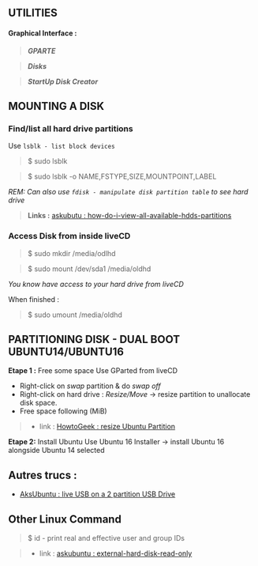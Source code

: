 ## UTILITIES

#### **Graphical Interface :**

>***GPARTE***

>***Disks***

>***StartUp Disk Creator***

## MOUNTING A DISK

### Find/list all hard drive partitions

Use `lsblk - list block devices`
> $ sudo lsblk 

> $ sudo lsblk -o NAME,FSTYPE,SIZE,MOUNTPOINT,LABEL

*REM: Can also use *`fdisk - manipulate disk partition table`* to see hard drive*

>**Links :** [askubutu : how-do-i-view-all-available-hdds-partitions](https://askubuntu.com/questions/182446/how-do-i-view-all-available-hdds-partitions)


### Access Disk from inside liveCD

> $ sudo mkdir /media/odlhd

> $ sudo mount /dev/sda1 /media/oldhd

*You know have access to your hard drive from liveCD*


When finished :

> $ sudo umount /media/oldhd


## PARTITIONING DISK - DUAL BOOT UBUNTU14/UBUNTU16

**Etape 1 :** Free some space
Use GParted from liveCD
* Right-click on *swap* partition & do *swap off*
* Right-click on hard drive : *Resize/Move* -> resize partition to unallocate disk space. 
* Free space following (MiB)

>* link : [HowtoGeek : resize Ubuntu Partition](https://www.howtogeek.com/114503/how-to-resize-your-ubuntu-partitions/)

**Etape 2:** Install Ubuntu
Use Ubuntu 16 Installer
-> install Ubuntu 16 alongside Ubuntu 14 selected









## Autres trucs :
* [AksUbuntu : live USB on a 2 partition USB Drive](https://askubuntu.com/questions/423300/live-usb-on-a-2-partition-usb-drive)









## Other Linux Command
> $ id - print real and effective user and group IDs

>* link : [askubuntu : external-hard-disk-read-only](https://askubuntu.com/questions/333287/external-hard-disk-read-only)
